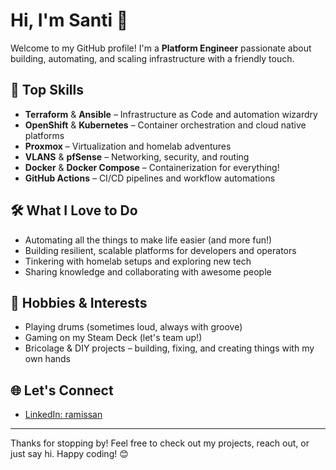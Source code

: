 # Hi, I'm Santi 👋

Welcome to my GitHub profile! I'm a **Platform Engineer** passionate about building, automating, and scaling infrastructure with a friendly touch.

## 🚀 Top Skills

- **Terraform** & **Ansible** – Infrastructure as Code and automation wizardry
- **OpenShift** & **Kubernetes** – Container orchestration and cloud native platforms
- **Proxmox** – Virtualization and homelab adventures
- **VLANS** & **pfSense** – Networking, security, and routing
- **Docker** & **Docker Compose** – Containerization for everything!
- **GitHub Actions** – CI/CD pipelines and workflow automations

## 🛠️ What I Love to Do

- Automating all the things to make life easier (and more fun!)
- Building resilient, scalable platforms for developers and operators
- Tinkering with homelab setups and exploring new tech
- Sharing knowledge and collaborating with awesome people

## 🎸 Hobbies & Interests

- Playing drums (sometimes loud, always with groove)
- Gaming on my Steam Deck (let's team up!)
- Bricolage & DIY projects – building, fixing, and creating things with my own hands

## 🌐 Let's Connect

- [LinkedIn: ramissan](https://linkedin.com/in/ramissan)

---

Thanks for stopping by! Feel free to check out my projects, reach out, or just say hi. Happy coding! 😊
